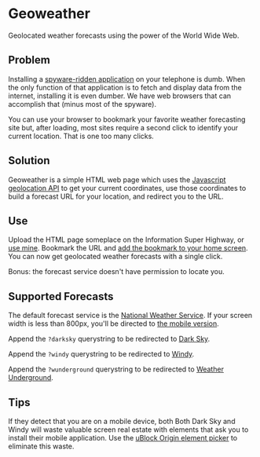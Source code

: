 # Geoweather

Geolocated weather forecasts using the power of the World Wide Web.

## Problem

Installing a [spyware-ridden application](https://www.nytimes.com/2019/01/03/technology/weather-channel-app-lawsuit.html) on your telephone is dumb. When the only function of that application is to fetch and display data from the internet, installing it is even dumber. We have web browsers that can accomplish that (minus most of the spyware).

You can use your browser to bookmark your favorite weather forecasting site but, after loading, most sites require a second click to identify your current location. That is one too many clicks.

## Solution

Geoweather is a simple HTML web page which uses the [Javascript geolocation API](https://developer.mozilla.org/en-US/docs/Web/API/Geolocation) to get your current coordinates, use those coordinates to build a forecast URL for your location, and redirect you to the URL.

## Use

Upload the HTML page someplace on the Information Super Highway, or [use mine](https://havenaut.net/weather/). Bookmark the URL and [add the bookmark to your home screen](https://blog.mozilla.org/theden/2012/12/13/create-a-mobile-shortcut-on-your-home-screen/). You can now get geolocated weather forecasts with a single click.

Bonus: the forecast service doesn't have permission to locate you.

## Supported Forecasts

The default forecast service is the [National Weather Service](https://www.weather.gov/). If your screen width is less than 800px, you'll be directed to [the mobile version](https://mobile.weather.gov/).

Append the `?darksky` querystring to be redirected to [Dark Sky](https://darksky.net/).

Append the `?windy` querystring to be redirected to [Windy](https://www.windy.com/).

Append the `?wunderground` querystring to be redirected to [Weather Underground](https://www.wunderground.com/).

## Tips

If they detect that you are on a mobile device, both Both Dark Sky and Windy will waste valuable screen real estate with elements that ask you to install their mobile application. Use the [uBlock Origin element picker](https://github.com/gorhill/uBlock/wiki/Element-picker) to eliminate this waste.
